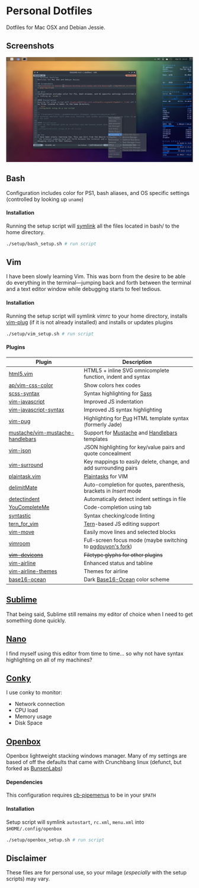 # Personal Dotfiles
Dotfiles for Mac OSX and Debian Jessie.

## Screenshots
![Screenshot of Xavier's Debian desktop with Conky and Vim Running](./img/debian_screenshot.png?raw=true)

## Bash
Configuration includes color for PS1, bash aliases, and OS specific settings (controlled by looking up `uname`)

#### Installation
Running the setup script will [symlink](https://en.wikipedia.org/wiki/Symbolic_link) all the files located in bash/ to the home directory.
```bash
./setup/bash_setup.sh # run script
```
<!--
## [Terminator](http://gnometerminator.blogspot.com/p/introduction.html)
A terminal emulator with some nice features like window splitting and dropping files to get the path

#### Installation
Sets up the terminal with no scrollbar and the base16-ocean dark colorscheme
```bash
./setup/terminator_setup.sh # run script
```
-->
## Vim
I have been slowly learning Vim. This was born from the desire to be able do everything in the terminal—jumping back and forth between the terminal and a text editor window while debugging starts to feel tedious.

#### Installation
Running the setup script will symlink _vimrc_ to your home directory, installs [vim-plug](https://github.com/junegunn/vim-plug) (if it is not already installed) and installs or updates plugins
```bash
./setup/vim_setup.sh # run script
```

#### Plugins
Plugin | Description
------ | -----------
[html5.vim](https://github.com/othree/html5.vim) | HTML5 + inline SVG omnicomplete function, indent and syntax
[ap/vim-css-color](http://github.com/skammer/vim-css-color) | Show colors hex codes
[scss-syntax](http://github.com/cakebaker/scss-syntax.vim) | Syntax highlighting for [Sass](http://sass-lang.com)
[vim-javascript](https://github.com/pangloss/vim-javascript) | Improved JS indentation
[vim-javascript-syntax](https://github.com/jelera/vim-javascript-syntax) | Improved JS syntax highlighting
[vim-pug](https://github.com/digitaltoad/vim-pug) | Highlighting for [Pug](http://jade-lang.com/) HTML template syntax (formerly Jade)
[mustache/vim-mustache-handlebars](https://github.com/mustache/vim-mustache-handlebars) | Support for [Mustache](http://mustache.github.io/) and [Handlebars](http://handlebarsjs.com/) templates
[vim-json](https://github.com/elzr/vim-json) | JSON highlighting for key/value pairs and quote concealment
[vim-surround](https://github.com/tpope/vim-surround) | Key mappings to easily delete, change, and add surrounding pairs
[plaintask.vim](https://github.com/elentok/plaintasks.vim) | [Plaintasks](https://github.com/aziz/PlainTasks) for VIM
[delimitMate](https://github.com/Raimondi/delimitMate) | Auto-completion for quotes, parenthesis, brackets in _Insert_ mode
[detectindent](https://github.com/ciaranm/detectindent) | Automatically detect indent settings in file
[YouCompleteMe](https://github.com/Valloric/YouCompleteMe) | Code-completion using tab
[syntastic](https://github.com/scrooloose/syntastic) | Syntax checking/code linting
[tern_for_vim](https://github.com/marijnh/tern_for_vim) | [Tern](http://ternjs.net/)-based JS editing support
[vim-move](https://github.com/matze/vim-move) | Easily move lines and selected blocks
[vimroom](https://github.com/mikewest/vimroom) | Full-screen focus mode (maybe switching to [pgdouyon's fork](https://github.com/pgdouyon/vimroom))
~~[vim-devicons](https://github.com/ryanoasis/vim-devicons)~~ | ~~Filetype glyphs for other plugins~~
[vim-airline](https://github.com/vim-airline/vim-airline) | Enhanced status and tabline
[vim-airline-themes](https://github.com/vim-airline/vim-airline-themes) | Themes for airline
[base16-ocean](https://github.com/chriskempson/base16-vim) | Dark [Base16-Ocean](http://chriskempson.github.io/base16/#ocean) color scheme

## [Sublime](http://www.sublimetext.com/)
That being said, Sublime still remains my editor of choice when I need to get something done quickly.

## [Nano](http://nano-editor.org/)
I find myself using this editor from time to time... so why not have syntax highlighting on all of my machines?

## [Conky](https://github.com/brndnmtthws/conky)
I use conky to monitor:
* Network connection
* CPU load
* Memory usage
* Disk Space

## [Openbox](http://openbox.org/wiki/Main_Page)
Openbox lightweight stacking windows manager. Many of my settings are based of off the defaults that came with Crunchbang linux (defunct, but forked as [BunsenLabs](https://www.bunsenlabs.org/))

#### Dependencies
This configuration requires [cb-pipemenus](https://github.com/gearge/cb-pipemenus) to be in your `$PATH`

#### Installation
Setup script will symlink `autostart`, `rc.xml`, `menu.xml` into `$HOME/.config/openbox`
```bash
./setup/openbox_setup.sh # run script
```

## Disclaimer
These files are for personal use, so your milage (_especially_ with the setup scripts) may vary.

